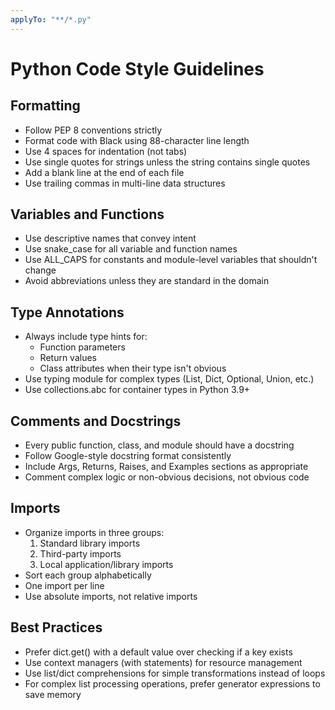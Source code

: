 ```yaml
---
applyTo: "**/*.py"
---
```

# Python Code Style Guidelines

## Formatting
- Follow PEP 8 conventions strictly
- Format code with Black using 88-character line length
- Use 4 spaces for indentation (not tabs)
- Use single quotes for strings unless the string contains single quotes
- Add a blank line at the end of each file
- Use trailing commas in multi-line data structures

## Variables and Functions
- Use descriptive names that convey intent
- Use snake_case for all variable and function names
- Use ALL_CAPS for constants and module-level variables that shouldn't change
- Avoid abbreviations unless they are standard in the domain

## Type Annotations
- Always include type hints for:
  - Function parameters
  - Return values
  - Class attributes when their type isn't obvious
- Use typing module for complex types (List, Dict, Optional, Union, etc.)
- Use collections.abc for container types in Python 3.9+

## Comments and Docstrings
- Every public function, class, and module should have a docstring
- Follow Google-style docstring format consistently
- Include Args, Returns, Raises, and Examples sections as appropriate
- Comment complex logic or non-obvious decisions, not obvious code

## Imports
- Organize imports in three groups:
  1. Standard library imports
  2. Third-party imports
  3. Local application/library imports
- Sort each group alphabetically
- One import per line
- Use absolute imports, not relative imports

## Best Practices
- Prefer dict.get() with a default value over checking if a key exists
- Use context managers (with statements) for resource management
- Use list/dict comprehensions for simple transformations instead of loops
- For complex list processing operations, prefer generator expressions to save memory
